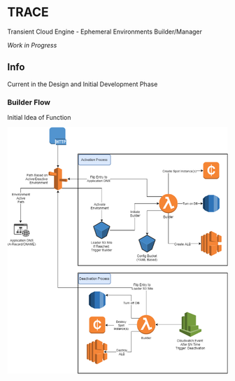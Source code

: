 # TRACE
Transient Cloud Engine - Ephemeral Environments Builder/Manager

*Work in Progress*

## Info

Current in the Design and Initial Development Phase

### Builder Flow
Initial Idea of Function

![Builder Flow](https://raw.githubusercontent.com/fynxlabs/tempus/master/diagrams/builder_flow.png)
